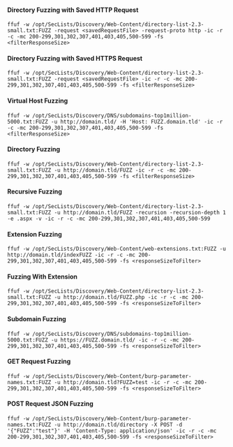 #### Directory Fuzzing with Saved HTTP Request
```
ffuf -w /opt/SecLists/Discovery/Web-Content/directory-list-2.3-small.txt:FUZZ -request <savedRequestFile> -request-proto http -ic -r -c -mc 200-299,301,302,307,401,403,405,500-599 -fs <filterResponseSize>
```
#### Directory Fuzzing with Saved HTTPS Request
```
ffuf -w /opt/SecLists/Discovery/Web-Content/directory-list-2.3-small.txt:FUZZ -request <savedRequestFile> -ic -r -c -mc 200-299,301,302,307,401,403,405,500-599 -fs <filterResponseSize>
```
#### Virtual Host Fuzzing

```shell-session
ffuf -w /opt/SecLists/Discovery/DNS/subdomains-top1million-5000.txt:FUZZ -u http://domain.tld/ -H 'Host: FUZZ.domain.tld' -ic -r -c -mc 200-299,301,302,307,401,403,405,500-599 -fs <filterResponseSize>
```
#### Directory Fuzzing
```
ffuf -w /opt/SecLists/Discovery/Web-Content/directory-list-2.3-small.txt:FUZZ -u http://domain.tld/FUZZ -ic -r -c -mc 200-299,301,302,307,401,403,405,500-599 -fs <filterResponseSize>
```
#### Recursive Fuzzing

```shell-session
ffuf -w /opt/SecLists/Discovery/Web-Content/directory-list-2.3-small.txt:FUZZ -u http://domain.tld/FUZZ -recursion -recursion-depth 1 -e .aspx -v -ic -r -c -mc 200-299,301,302,307,401,403,405,500-599
```
#### Extension Fuzzing
```shell-session
ffuf -w /opt/SecLists/Discovery/Web-Content/web-extensions.txt:FUZZ -u http://domain.tld/indexFUZZ -ic -r -c -mc 200-299,301,302,307,401,403,405,500-599 -fs <responseSizeToFilter>
```
#### Fuzzing With Extension
```shell-session
ffuf -w /opt/SecLists/Discovery/Web-Content/directory-list-2.3-small.txt:FUZZ -u http://domain.tld/FUZZ.php -ic -r -c -mc 200-299,301,302,307,401,403,405,500-599 -fs <responseSizeToFilter>
```
#### Subdomain Fuzzing

```shell-session
ffuf -w /opt/SecLists/Discovery/DNS/subdomains-top1million-5000.txt:FUZZ -u https://FUZZ.domain.tld/ -ic -r -c -mc 200-299,301,302,307,401,403,405,500-599 -fs <responseSizeToFilter>
```
#### GET Request Fuzzing

```shell-session
ffuf -w /opt/SecLists/Discovery/Web-Content/burp-parameter-names.txt:FUZZ -u http://domain.tld?FUZZ=test -ic -r -c -mc 200-299,301,302,307,401,403,405,500-599 -fs <responseSizeToFilter>
```
#### POST Request JSON Fuzzing
```shell-session
ffuf -w /opt/SecLists/Discovery/Web-Content/burp-parameter-names.txt:FUZZ -u http://domain.tld/directory -X POST -d '{"FUZZ":"test"}' -H 'Content-Type: application/json' -ic -r -c -mc 200-299,301,302,307,401,403,405,500-599 -fs <responseSizeToFilter>
```

